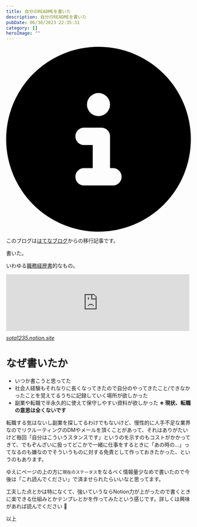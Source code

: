 ```yaml
---
title: 自分のREADMEを書いた
description: 自分のREADMEを書いた
pubDate: 06/30/2023 22:35:31
category: []
heroImage: ""
---
```


<div class="flex gap-3 items-center bg-gray-200 rounded-md px-5 py-2 mb-[40px]"> 
    <div> 
        <svg xmlns="http://www.w3.org/2000/svg" viewBox="0 0 512 512" class="inline w-6 h-6 fill-black_hover"> 
            <!--!Font Awesome Free 6.6.0 by @fontawesome - https://fontawesome.com License - https://fontawesome.com/license/free Copyright 2024 Fonticons, Inc.--> 
            <path d="M256 512A256 256 0 1 0 256 0a256 256 0 1 0 0 512zM216 336l24 0 0-64-24 0c-13.3 0-24-10.7-24-24s10.7-24 24-24l48 0c13.3 0 24 10.7 24 24l0 88 8 0c13.3 0 24 10.7 24 24s-10.7 24-24 24l-80 0c-13.3 0-24-10.7-24-24s10.7-24 24-24zm40-208a32 32 0 1 1 0 64 32 32 0 1 1 0-64z"></path> 
        </svg> 
    </div> 
    <div> 
        <p>
            このブログは<a 
                href="https://sota1235.hatenablog.com/entry/2023/06/30/223531"
                target="_blank"
                rel="noopener noreferrer"
            >はてなブログ</a>からの移行記事です。
        </p> 
    </div> 
</div>
        <p>書いた。</p>

<p>いわゆる<a class="keyword" href="https://d.hatena.ne.jp/keyword/%BF%A6%CC%B3%B7%D0%CE%F2%BD%F1">職務経歴書</a>的なもの。</p>

<p><iframe src="https://hatenablog-parts.com/embed?url=https%3A%2F%2Fsota1235.notion.site%2FREADME-sota1235-8457ce326b8f4b86aa1739de42891cdb%3Fpvs%3D4" title="README - @sota1235" class="embed-card embed-webcard" scrolling="no" frameborder="0" style="display: block; width: 100%; height: 155px; max-width: 500px; margin: 10px 0px;" loading="lazy"></iframe><cite class="hatena-citation"><a href="https://sota1235.notion.site/README-sota1235-8457ce326b8f4b86aa1739de42891cdb?pvs=4">sota1235.notion.site</a></cite></p>

<h1 id="なぜ書いたか">なぜ書いたか</h1>

<ul>
<li>いつか書こうと思ってた</li>
<li>社会人経験もそれなりに長くなってきたので自分のやってきたこと/できなかったことを覚えてるうちに記録していく場所が欲しかった</li>
<li>副業や転職で半永久的に使えて保守しやすい資料が欲しかった <strong>※ 現状、転職の意思は全くないです</strong></li>
</ul>


<p>転職する気はないし副業を探してるわけでもないけど、慢性的に人手不足な業界なのでリクルーティングのDMやメールを頂くことがあって、それはありがたいけど毎回「自分はこういうスタンスです」というのを示すのもコストがかかってきて、でもぞんざいに扱ってどこかで一緒に仕事をするときに「あの時の…」ってなるのも嫌なのでそういうものに対する免責として作っておきたかった、というのもあります。</p>

<p>ゆえにページの上の方に<code>現在のステータス</code>をなるべく情報量少なめで書いたので今後は「これ読んでください」で済ませられたらいいなと思ってます。</p>

<p>工夫した点とかは特になくて、強いていうならNotion力が上がったので書くときに楽できる仕組みとかテンプレとかを作ってみたという感じです。詳しくは興味があれば読んでください 🙏</p>

<p>以上</p>

